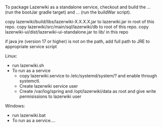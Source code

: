 To package Lazerwiki as a standalone service, checkout and build the ... (run the bootJar gradle target) and ... (run the buildWar script).

copy lazerwiki/build/libs/lazerwiki-X.X.X.X.jar to lazerwiki.jar in root of this repo.
copy lazerwiki/src/main/sql/lazerwiki/db to root of this repo.
copy lazerwiki-ui/dist/lazerwiki-ui-standalone.jar to lib/ in this repo

if java jre (version 17 or higher) is not on the path, add full path to JRE to appropriate service script

Linux:
  - run lazerwiki.sh
  - To run as a service
    - copy lazerwiki.service to /etc/systemd/system/? and enable through systemctl.
    - Create lazerwiki service user
    - Create /var/log/spring and /opt/lazerwiki/data as root and give write permisissions to lazerwiki user

Windows:
  - run lazerwiki.bat
  - To run as a service....
